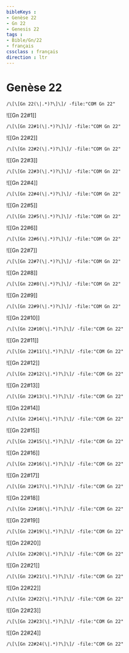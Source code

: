 ```yaml
---
bibleKeys : 
- Genèse 22
- Gn 22
- Genesis 22
tags : 
- Bible/Gn/22
- français
cssclass : français
direction : ltr
---
```


# Genèse 22

```query
/\[\[Gn 22(\|.*)?\]\]/ -file:"COM Gn 22"
```



![[Gn 22#1]]

```query
/\[\[Gn 22#1(\|.*)?\]\]/ -file:"COM Gn 22"
```

![[Gn 22#2]]

```query
/\[\[Gn 22#2(\|.*)?\]\]/ -file:"COM Gn 22"
```

![[Gn 22#3]]

```query
/\[\[Gn 22#3(\|.*)?\]\]/ -file:"COM Gn 22"
```

![[Gn 22#4]]

```query
/\[\[Gn 22#4(\|.*)?\]\]/ -file:"COM Gn 22"
```

![[Gn 22#5]]

```query
/\[\[Gn 22#5(\|.*)?\]\]/ -file:"COM Gn 22"
```

![[Gn 22#6]]

```query
/\[\[Gn 22#6(\|.*)?\]\]/ -file:"COM Gn 22"
```

![[Gn 22#7]]

```query
/\[\[Gn 22#7(\|.*)?\]\]/ -file:"COM Gn 22"
```

![[Gn 22#8]]

```query
/\[\[Gn 22#8(\|.*)?\]\]/ -file:"COM Gn 22"
```

![[Gn 22#9]]

```query
/\[\[Gn 22#9(\|.*)?\]\]/ -file:"COM Gn 22"
```

![[Gn 22#10]]

```query
/\[\[Gn 22#10(\|.*)?\]\]/ -file:"COM Gn 22"
```

![[Gn 22#11]]

```query
/\[\[Gn 22#11(\|.*)?\]\]/ -file:"COM Gn 22"
```

![[Gn 22#12]]

```query
/\[\[Gn 22#12(\|.*)?\]\]/ -file:"COM Gn 22"
```

![[Gn 22#13]]

```query
/\[\[Gn 22#13(\|.*)?\]\]/ -file:"COM Gn 22"
```

![[Gn 22#14]]

```query
/\[\[Gn 22#14(\|.*)?\]\]/ -file:"COM Gn 22"
```

![[Gn 22#15]]

```query
/\[\[Gn 22#15(\|.*)?\]\]/ -file:"COM Gn 22"
```

![[Gn 22#16]]

```query
/\[\[Gn 22#16(\|.*)?\]\]/ -file:"COM Gn 22"
```

![[Gn 22#17]]

```query
/\[\[Gn 22#17(\|.*)?\]\]/ -file:"COM Gn 22"
```

![[Gn 22#18]]

```query
/\[\[Gn 22#18(\|.*)?\]\]/ -file:"COM Gn 22"
```

![[Gn 22#19]]

```query
/\[\[Gn 22#19(\|.*)?\]\]/ -file:"COM Gn 22"
```

![[Gn 22#20]]

```query
/\[\[Gn 22#20(\|.*)?\]\]/ -file:"COM Gn 22"
```

![[Gn 22#21]]

```query
/\[\[Gn 22#21(\|.*)?\]\]/ -file:"COM Gn 22"
```

![[Gn 22#22]]

```query
/\[\[Gn 22#22(\|.*)?\]\]/ -file:"COM Gn 22"
```

![[Gn 22#23]]

```query
/\[\[Gn 22#23(\|.*)?\]\]/ -file:"COM Gn 22"
```

![[Gn 22#24]]

```query
/\[\[Gn 22#24(\|.*)?\]\]/ -file:"COM Gn 22"
```

